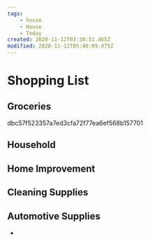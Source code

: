 ```yaml
---
tags:
    - house
    - House
    - Today
created: 2020-11-12T03:38:51.465Z
modified: 2020-11-12T05:40:09.075Z
---
```

# Shopping List

## Groceries
dbc57f523357a7ed3cfa72f77ea6ef568b157701


## Household

## Home Improvement

## Cleaning Supplies

## Automotive Supplies

* 